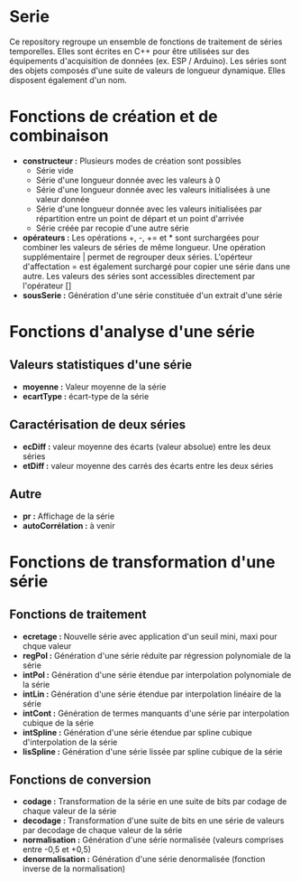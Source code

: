 # Serie
Ce repository regroupe un ensemble de fonctions de traitement de séries temporelles. Elles sont écrites en C++ pour être utilisées sur des équipements d'acquisition de données (ex. ESP / Arduino).
Les séries sont des objets composés d'une suite de valeurs de longueur dynamique. Elles disposent également d'un nom.

# Fonctions de création et de combinaison
* **constructeur :** Plusieurs modes de création sont possibles
    * Série vide
    * Série d'une longueur donnée avec les valeurs à 0
    * Série d'une longueur donnée avec les valeurs initialisées à une valeur donnée
    * Série d'une longueur donnée avec les valeurs initialisées par répartition entre un point de départ et un point d'arrivée
    * Série créée par recopie d'une autre série
* **opérateurs :** Les opérations +, -, += et * sont surchargées pour combiner les valeurs de séries de même longueur. Une opération supplémentaire | permet de regrouper deux séries. L'opérteur d'affectation = est également surchargé pour copier une série dans une autre. Les valeurs des séries sont accessibles directement par l'opérateur []
* **sousSerie :** Génération d'une série constituée d'un extrait d'une série

# Fonctions d'analyse d'une série
## Valeurs statistiques d'une série
* **moyenne :** Valeur moyenne de la série
* **ecartType :** écart-type de la série
## Caractérisation de deux séries
* **ecDiff :** valeur moyenne des écarts (valeur absolue) entre les deux séries 
* **etDiff :** valeur moyenne des carrés des écarts entre les deux séries  
## Autre
* **pr :** Affichage de la série
* **autoCorrélation :** à venir 


# Fonctions de transformation d'une série
## Fonctions de traitement
* **ecretage :** Nouvelle série avec application d'un seuil mini, maxi pour chque valeur
* **regPol :** Génération d'une série réduite par régression polynomiale de la série
* **intPol :** Génération d'une série étendue par interpolation polynomiale de la série
* **intLin :** Génération d'une série étendue par interpolation linéaire de la série
* **intCont :** Génération de termes manquants d'une série par interpolation cubique de la série
* **intSpline :** Génération d'une série étendue par spline cubique d'interpolation de la série
* **lisSpline :** Génération d'une série lissée par spline cubique de la série
## Fonctions de conversion
* **codage :** Transformation de la série en une suite de bits par codage de chaque valeur de la série
* **decodage :** Transformation d'une suite de bits en une série de valeurs par decodage de chaque valeur de la série
* **normalisation :** Génération d'une série normalisée (valeurs comprises entre -0,5 et +0,5) 
* **denormalisation :** Génération d'une série denormalisée (fonction inverse de la normalisation) 
